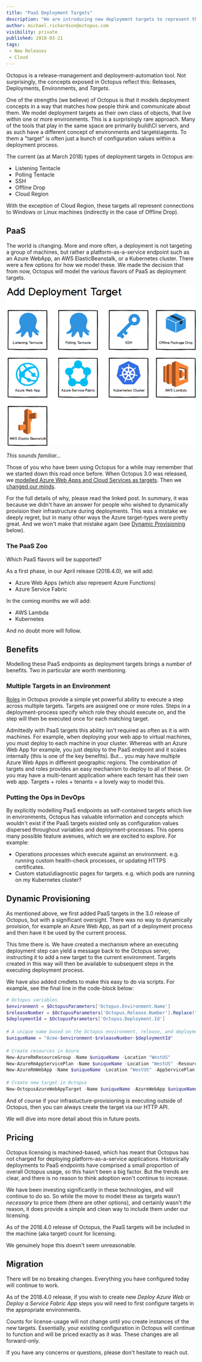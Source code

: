 ```yaml
---
title: "PaaS Deployment Targets"
description: "We are introducing new deployment targets to represent the platform-as-a-service offerings"
author: michael.richardson@octopus.com
visibility: private
published: 2018-03-21
tags:
 - New Releases
 - Cloud
---
```


Octopus is a release-management and deployment-automation tool.  Not surprisingly, the concepts exposed in Octopus reflect this: Releases, Deployments, Environments, and _Targets_. 

One of the strengths (we believe) of Octopus is that it models deployment concepts in a way that matches how people think and communicate about them.  We model deployment targets as their own class of objects, that live within one or more environments.  This is a surprisingly rare approach.  Many of the tools that play in the same space are primarily build\CI servers, and as such have a different concept of environments and targets\agents.  To them a "target" is often just a bunch of configuration values within a deployment process.  

The current (as at March 2018) types of deployment targets in Octopus are:

- Listening Tentacle
- Polling Tentacle
- SSH
- Offline Drop
- Cloud Region

With the exception of Cloud Region, these targets all represent connections to Windows or Linux machines (indirectly in the case of Offline Drop).

## PaaS

The world is changing. More and more often, a deployment is not targeting a group of machines, but rather a platform-as-a-service endpoint such as an Azure WebApp, an AWS ElasticBeanstalk, or a Kubernetes cluster. There were a few options for how we model these.  We made the decision that from now, Octopus will model the various flavors of PaaS as deployment targets.   

![Add Deployment Target](add-deployment-target.png "width=500")

_This sounds familiar..._

Those of you who have been using Octopus for a while may remember that we started down this road once before.  When Octopus 3.0 was released, we [modelled Azure Web Apps and Cloud Services as targets](https://octopus.com/blog/deployment-targets-in-octopus-3).  Then we [changed our minds](https://octopus.com/blog/azure-changes).  

For the full details of why, please read the linked post.  In summary, it was because we didn't have an answer for people who wished to dynamically provision their infrastructure during deployments.  This was a mistake we deeply regret, but in many other ways the Azure target-types were pretty great. And we won't make that mistake again (see [Dynamic Provisioning](#dynamic-provisioning) below). 

### The PaaS Zoo

Which PaaS flavors will be supported?

As a first phase, in our April release (2018.4.0), we will add:

- Azure Web Apps (which also represent Azure Functions)
- Azure Service Fabric

In the coming months we will add:

- AWS Lambda
- Kubernetes 

And no doubt more will follow. 

## Benefits

Modelling these PaaS endpoints as deployment targets brings a number of benefits. Two in particular are worth mentioning.

### Multiple Targets in an Environment 

[Roles](https://octopus.com/docs/infrastructure/environments/target-roles) in Octopus provide a simple yet powerful ability to execute a step across multiple targets.  Targets are assigned one or more roles. Steps in a deployment-process specify which role they should execute on, and the step will then be executed once for each matching target. 

Admittedly with PaaS targets this ability isn't required as often as it is with machines.  For example, when deploying your web app to virtual machines, you must deploy to each machine in your cluster. Whereas with an Azure Web App for example, you just deploy to the PaaS endpoint and it scales internally (this is one of the key benefits).  But... you may have multiple Azure Web Apps in different geographic regions.  The combination of targets and roles provides an easy mechanism to deploy to all of these. Or you may have a multi-tenant application where each tenant has their own web app.  Targets + roles + tenants = a lovely way to model this.  

### Putting the Ops in DevOps

By explicitly modelling PaaS endpoints as self-contained targets which live in environments, Octopus has valuable information and concepts which wouldn't exist if the PaaS targets existed only as configuration values dispersed throughout variables and deployment-processes.  This opens many possible feature avenues, which we are excited to explore.  For example:

- Operations processes which execute against an environment. e.g. running custom health-check processes, or updating HTTPS certificates. 
- Custom status\diagnostic pages for targets. e.g. which pods are running on my Kubernetes cluster? 

## Dynamic Provisioning

As mentioned above, we first added PaaS targets in the 3.0 release of Octopus, but with a significant oversight.  There was no way to dynamically provision, for example an Azure Web App, as part of a deployment process and then have it be used by the current process. 

This time there is.  We have created a mechanism where an executing deployment step can yield a message back to the Octopus server, instructing it to add a new target to the current environment.  Targets created in this way will then be available to subsequent steps in the executing deployment process.    

We have also added cmdlets to make this easy to do via scripts.  For example, see the final line in the code-block below: 

```powershell
# Octopus variables
$environment = $OctopusParameters['Octopus.Environment.Name']
$releaseNumber = $OctopusParameters['Octopus.Release.Number'].Replace(".", "-")
$deploymentId = $OctopusParameters['Octopus.Deployment.Id']

# A unique name based on the Octopus environment, release, and deployment
$uniqueName = "Acme-$environment-$releaseNumber-$deploymentId"

# Create resources in Azure
New-AzureRmResourceGroup -Name $uniqueName -Location "WestUS"
New-AzureRmAppServicePlan -Name $uniqueName -Location "WestUS" -ResourceGroupName $uniqueName -Tier Free
New-AzureRmWebApp -Name $uniqueName -Location "WestUS" -AppServicePlan $uniqueName -ResourceGroupName $uniqueName

# Create new target in Octopus
New-OctopusAzureWebAppTarget -Name $uniqueName -AzureWebApp $uniqueName -AzureResourceGroupName $uniqueName -OctopusAccountIdOrName "my-octopus-azure-serviceprincipal-account" -OctopusRoles "acme-web"
```

And of course if your infrastucture-provisioning is executing outside of Octopus, then you can always create the target via our HTTP API.

We will dive into more detail about this in future posts.

## Pricing

Octopus licensing is machined-based, which has meant that Octopus has not charged for deploying platform-as-a-service applications.  Historically deployments to PaaS endpoints have comprised a small proportion of overall Octopus usage, so this hasn't been a big factor.  But the trends are clear, and there is no reason to think adoption won't continue to increase.   

We have been investing significantly in these technologies, and will continue to do so.  So while the move to model these as targets wasn't _necessary_ to price them (there are other options), and certainly wasn't _the_ reason, it does provide a simple and clean way to include them under our licensing. 

As of the 2018.4.0 release of Octopus, the PaaS targets will be included in the machine (aka target) count for licensing.

We genuinely hope this doesn't seem unreasonable. 

## Migration

There will be no breaking changes. Everything you have configured today will continue to work.

As of the 2018.4.0 release, if you wish to create new _Deploy Azure Web_ or _Deploy a Service Fabric App_ steps you will need to first configure targets in the appropriate environments.  

Counts for license-usage will not change until you create instances of the new targets.  Essentially, your existing configuration in Octopus will continue to function and will be priced exactly as it was. These changes are all forward-only. 

If you have any concerns or questions, please don't hesitate to reach out.
